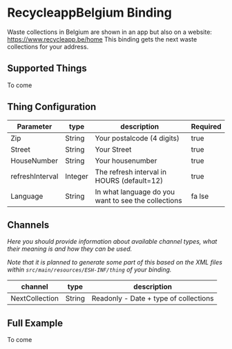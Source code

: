 # RecycleappBelgium Binding

Waste collections in Belgium are shown in an app but also on a website: https://www.recycleapp.be/home
This binding gets the next waste collections for your address.

## Supported Things

To come

## Thing Configuration

| Parameter       | type    | description                                          | Required |
|-----------------|---------|------------------------------------------------------|----------| 
| Zip             | String  | Your postalcode (4 digits)                           | true     |
| Street          | String  | Your Street                                          | true     |
| HouseNumber     | String  | Your housenumber                                     | true     |
| refreshInterval | Integer | The refresh interval in HOURS (default=12)           | true     |
| Language        | String  | In what language do you want to see the collections  | fa lse   |

## Channels

_Here you should provide information about available channel types, what their meaning is and how they can be used._

_Note that it is planned to generate some part of this based on the XML files within ```src/main/resources/ESH-INF/thing``` of your binding._

| channel  | type   | description                                     |
|----------|--------|-------------------------------------------------|
| NextCollection    | String | Readonly - Date + type of collections  |

## Full Example

To come

